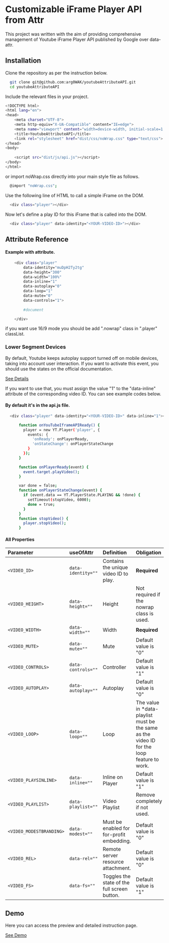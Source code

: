 # Customizable iFrame Player API from Attr
<span>This project was written with the aim of providing comprehensive management of Youtube iFrame Player API published by Google over data-attr.</span>

## Installation

Clone the repository as per the instruction below.

```bash
  git clone git@github.com:arg0WAK/youtubeAttributeAPI.git
  cd youtubeAttributeAPI
```
Include the relevant files in your project.

```bash
<!DOCTYPE html>
<html lang="en">
<head>
    <meta charset="UTF-8">
    <meta http-equiv="X-UA-Compatible" content="IE=edge">
    <meta name="viewport" content="width=device-width, initial-scale=1.0">
    <title>YoutubeAttributeAPI</title>
    <link rel="stylesheet" href="dist/css/noWrap.css" type="text/css">
</head>
<body>
    
    <script src="dist/js/api.js"></script>
</body>
</html>
```
or import noWrap.css directly into your main style file as follows.
```bash
  @import "noWrap.css";
```
Use the following line of HTML to call a simple iFrame on the DOM.

```bash
  <div class="player"></div>
```
Now let's define a play ID for this iFrame that is called into the DOM.
```bash
  <div class="player" data-identity="<YOUR-VIDEO-ID>"></div>
```

## Attribute Reference

#### Example with attribute.

```bash
    <div class="player" 
        data-identity="muDpH2Ty2tg"
        data-height="300"
        data-width="100%"
        data-inline="1"
        data-autoplay="0"
        data-loop="1" 
        data-mute="0" 
        data-controls="1">
    
        #document

    </div>
```
if you want use 16/9 mode you should be add ".nowrap" class in ".player" classList.

### Lower Segment Devices
By default, Youtube keeps autoplay support turned off on mobile devices, taking into account user interaction. If you want to activate this event, you should use the states on the official documentation.

[See Details](https://developers.google.com/youtube/iframe_api_reference)

If you want to use that, you must assign the value "1" to the "data-inline" attribute of the corresponding video ID.
You can see example codes below.

#### By default it's in the api.js file.

```bash
  <div class="player" data-identity="<YOUR-VIDEO-ID>" data-inline="1"></div>
```

```bash
      function onYouTubeIframeAPIReady() {
        player = new YT.Player('player', {
          events: {
            'onReady': onPlayerReady,
            'onStateChange': onPlayerStateChange
          }
        });
      }

      function onPlayerReady(event) {
        event.target.playVideo();
      }

      var done = false;
      function onPlayerStateChange(event) {
        if (event.data == YT.PlayerState.PLAYING && !done) {
          setTimeout(stopVideo, 6000);
          done = true;
        }
      }
      function stopVideo() {
        player.stopVideo();
      }
```

#### All Properties

| Parameter | useOfAttr     | Definition     | Obligation               |
| :-------- | :------- | :------- | :------------------------- |
| `<VIDEO_ID>` | `data-identity=""` | Contains the unique video ID to play.  | **Required** |
| `<VIDEO_HEIGHT>` | `data-height=""` | Height  | Not required if the nowrap class is used. |
| `<VIDEO_WIDTH>` | `data-width=""` | Width | **Required** |
| `<VIDEO_MUTE>` | `data-mute=""` | Mute | Default value is "0" |
| `<VIDEO_CONTROLS>` | `data-controls=""` | Controller  | Default value is "1" |
| `<VIDEO_AUTOPLAY>` | `data-autoplay=""` | Autoplay  | Default value is "0" |
| `<VIDEO_LOOP>` | `data-loop=""` | Loop  | The value in *data-playlist must be the same as the video ID for the loop feature to work. |
| `<VIDEO_PLAYSINLINE>` | `data-inline=""` | Inline on Player  | Default value is "1" |
| `<VIDEO_PLAYLIST>` | `data-playlist=""` | Video Playlist | Remove completely if not used. |
| `<VIDEO_MODESTBRANDING>` | `data-modest=""` | Must be enabled for for-profit embedding.  | Default value is "0" |
| `<VIDEO_REL>` | `data-rel=""` | Remote server resource attachment.  | Default value is "0" |
| `<VIDEO_FS>` | `data-fs=""` | Toggles the state of the full screen button. | Default value is "1" |


## Demo

Here you can access the preview and detailed instruction page.

[See Demo](https://arg0wak.github.io/youtubeAttributeAPI)
